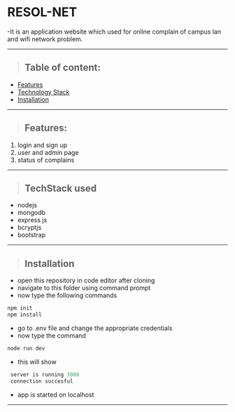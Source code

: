 # RESOL-NET

-It is an application website which used for online complain of campus lan and wifi network problem.

---

> ## Table of content:

- [Features](https://github.com/montugol32/RESOL-NET#features)
- [Technology Stack](https://github.com/montugol32/RESOL-NET#techstack-used)
- [Installation](https://github.com/montugol32/RESOL-NET#installation)


---

> ## **Features:**

1. login and sign up
2. user and admin page
3. status of complains

---

> ## **TechStack used**

- nodejs
- mongodb
- express js
- bcryptjs
- bootstrap

---

> ## Installation

- open this repository in code editor after cloning
- navigate to this folder using command prompt
- now type the following commands

```powershell
npm init
npm install
```

- go to .env file and change the appropriate credentials
- now type the command

```powershell
node run dev
```

- this will show

```powershell
 server is running 3000
 connection succesful
```

- app is started on localhost

---
